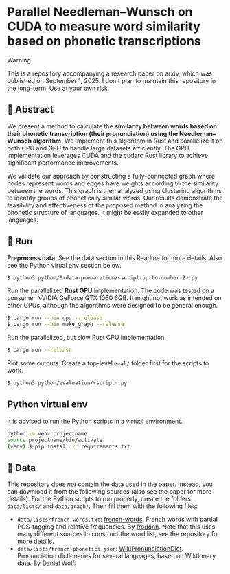 # Parallel Needleman–Wunsch on CUDA to measure word similarity based on phonetic transcriptions

> [!warning]
> This is a repository accompanying a research paper on arxiv, which was published on September 1, 2025. I don't plan to maintain this repository in the long-term. Use at your own risk.


## 📜 Abstract

We present a method to calculate the **similarity between words based on their phonetic transcription (their pronunciation) using the Needleman–Wunsch algorithm**. We implement this algorithm in Rust and parallelize it on both CPU and GPU to handle large datasets efficiently. The GPU implementation leverages CUDA and the cudarc Rust library to achieve significant performance improvements.

We validate our approach by constructing a fully-connected graph where nodes represent words and edges have weights according to the similarity between the words. This graph is then analyzed using clustering algorithms to identify groups of phonetically similar words. Our results demonstrate the feasibility and effectiveness of the proposed method in analyzing the phonetic structure of languages. It might be easily expanded to other languages.


## 🎈 Run

**Preprocess data**. See the data section in this Readme for more details. Also see the Python virual env section below.

```bash
$ python3 python/0-data-preparation/<script-up-to-number-2>.py
```

Run the parallelized **Rust GPU** implementation. The code was tested on a consumer NVIDIA GeForce GTX 1060 6GB. It might not work as intended on other GPUs, although the algorithms were designed to be general enough.

```bash
$ cargo run --bin gpu --release
$ cargo run --bin make_graph --release
```

Run the parallelized, but slow Rust CPU implementation.

```bash
$ cargo run --release
```

Plot some outputs. Create a top-level `eval/` folder first for the scripts to work.

```bash
$ python3 python/evaluation/<script>.py
```


## Python virtual env

It is advised to run the Python scripts in a virtual environment.

```bash
python -m venv projectname
source projectname/bin/activate
(venv) $ pip install -r requirements.txt
```


## 💾 Data

This repository does _not_ contain the data used in the paper. Instead, you can download it from the following sources (also see the paper for more details). For the Python scripts to run properly, create the folders `data/lists/` and `data/graph/`. Then fill them with the following files:

- `data/lists/french-words.txt`: [french-words](https://github.com/frodonh/french-words). French words with partial POS-tagging and relative frequencies. By [frodonh](https://github.com/frodonh). Note that this uses many different sources to construct the word list, see the repository for more details.
- `data/lists/french-phonetics.json`: [WikiPronunciationDict](https://github.com/DanielSWolf/wiki-pronunciation-dict/tree/main/dictionaries). Pronunciation dictionaries for several languages, based on Wiktionary data. By [Daniel Wolf](https://github.com/DanielSWolf).
